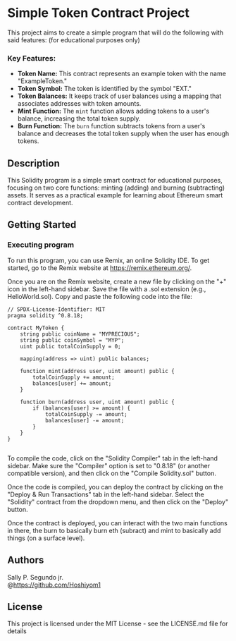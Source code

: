 # Simple Token Contract Project
This project aims to create a simple program that will do the following with said features: (for educational purposes only)

### Key Features:

- **Token Name:** This contract represents an example token with the name "ExampleToken."
- **Token Symbol:** The token is identified by the symbol "EXT."
- **Token Balances:** It keeps track of user balances using a mapping that associates addresses with token amounts.
- **Mint Function:** The `mint` function allows adding tokens to a user's balance, increasing the total token supply.
- **Burn Function:** The `burn` function subtracts tokens from a user's balance and decreases the total token supply when the user has enough tokens.


## Description

This Solidity program is a simple smart contract for educational purposes, focusing on two core functions: minting (adding) and burning (subtracting) assets. It serves as a practical example for learning about Ethereum smart contract development.

## Getting Started

### Executing program

To run this program, you can use Remix, an online Solidity IDE. To get started, go to the Remix website at https://remix.ethereum.org/.

Once you are on the Remix website, create a new file by clicking on the "+" icon in the left-hand sidebar. Save the file with a .sol extension (e.g., HelloWorld.sol). Copy and paste the following code into the file:

```solidity
// SPDX-License-Identifier: MIT
pragma solidity ^0.8.18;

contract MyToken {
    string public coinName = "MYPRECIOUS";
    string public coinSymbol = "MYP";
    uint public totalCoinSupply = 0;
    
    mapping(address => uint) public balances;

    function mint(address user, uint amount) public {
        totalCoinSupply += amount;
        balances[user] += amount;
    }

    function burn(address user, uint amount) public {
        if (balances[user] >= amount) {
            totalCoinSupply -= amount;
            balances[user] -= amount;
        }
    }
}


```

To compile the code, click on the "Solidity Compiler" tab in the left-hand sidebar. Make sure the "Compiler" option is set to "0.8.18" (or another compatible version), and then click on the "Compile Solidity.sol" button.

Once the code is compiled, you can deploy the contract by clicking on the "Deploy & Run Transactions" tab in the left-hand sidebar. Select the "Solidity" contract from the dropdown menu, and then click on the "Deploy" button.

Once the contract is deployed, you can interact with the two main functions in there, the burn to basically burn eth (subract) and mint to basically add things (on a surface level).

## Authors

Sally P. Segundo jr.   
@https://github.com/Hoshiyom1


## License

This project is licensed under the MIT License - see the LICENSE.md file for details
